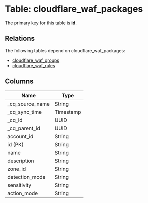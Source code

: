 # Table: cloudflare_waf_packages

The primary key for this table is **id**.

## Relations

The following tables depend on cloudflare_waf_packages:
  - [cloudflare_waf_groups](cloudflare_waf_groups.md)
  - [cloudflare_waf_rules](cloudflare_waf_rules.md)

## Columns

| Name          | Type          |
| ------------- | ------------- |
|_cq_source_name|String|
|_cq_sync_time|Timestamp|
|_cq_id|UUID|
|_cq_parent_id|UUID|
|account_id|String|
|id (PK)|String|
|name|String|
|description|String|
|zone_id|String|
|detection_mode|String|
|sensitivity|String|
|action_mode|String|